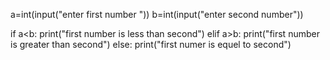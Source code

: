 a=int(input("enter first number "))
b=int(input("enter second number"))

if a<b:
  print("first number is less than second")
elif a>b:
  print("first number is greater than second")
else:
  print("first numer is equel to second")    
